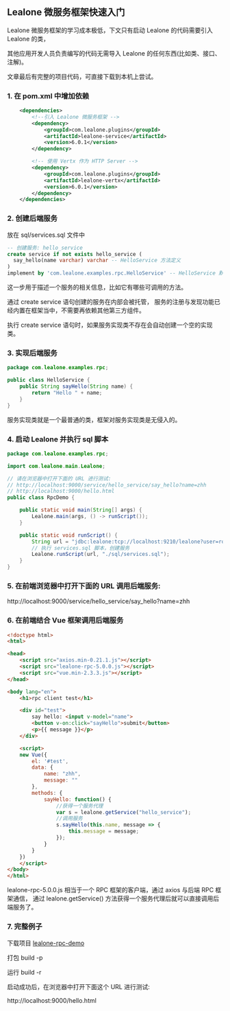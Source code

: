 ## Lealone 微服务框架快速入门

Lealone 微服务框架的学习成本极低，下文只有启动 Lealone 的代码需要引入 Lealone 的类，

其他应用开发人员负责编写的代码无需导入 Lealone 的任何东西(比如类、接口、注解)。

文章最后有完整的项目代码，可直接下载到本机上尝试。

### 1. 在 pom.xml 中增加依赖

```xml
    <dependencies>
        <!--引入 Lealone 微服务框架 -->
        <dependency>
            <groupId>com.lealone.plugins</groupId>
            <artifactId>lealone-service</artifactId>
            <version>6.0.1</version>
        </dependency>

        <!-- 使用 Vertx 作为 HTTP Server -->
        <dependency>
            <groupId>com.lealone.plugins</groupId>
            <artifactId>lealone-vertx</artifactId>
            <version>6.0.1</version>
        </dependency>
    </dependencies>
```


### 2. 创建后端服务

放在 sql/services.sql 文件中

```sql
-- 创建服务: hello_service
create service if not exists hello_service (
  say_hello(name varchar) varchar -- HelloService 方法定义
)
implement by 'com.lealone.examples.rpc.HelloService' -- HelloService 默认实现类
```

这一步用于描述一个服务的相关信息，比如它有哪些可调用的方法。

通过 create service 语句创建的服务在内部会被托管，
服务的注册与发现功能已经内置在框架当中，不需要再依赖其他第三方组件。

执行 create service 语句时，如果服务实现类不存在会自动创建一个空的实现类。


### 3. 实现后端服务

```java
package com.lealone.examples.rpc;

public class HelloService {
    public String sayHello(String name) {
        return "Hello " + name;
    }
}
```

服务实现类就是一个最普通的类，框架对服务实现类是无侵入的。


### 4. 启动 Lealone 并执行 sql 脚本

```java
package com.lealone.examples.rpc;

import com.lealone.main.Lealone;

// 请在浏览器中打开下面的 URL 进行测试:
// http://localhost:9000/service/hello_service/say_hello?name=zhh
// http://localhost:9000/hello.html
public class RpcDemo {

    public static void main(String[] args) {
        Lealone.main(args, () -> runScript());
    }

    public static void runScript() {
        String url = "jdbc:lealone:tcp://localhost:9210/lealone?user=root";
        // 执行 services.sql 脚本，创建服务
        Lealone.runScript(url, "./sql/services.sql");
    }
}
```


### 5. 在前端浏览器中打开下面的 URL 调用后端服务:

http://localhost:9000/service/hello_service/say_hello?name=zhh


### 6. 在前端结合 Vue 框架调用后端服务

```html
<!doctype html>
<html>

<head>
    <script src="axios.min-0.21.1.js"></script>
    <script src="lealone-rpc-5.0.0.js"></script>
    <script src="vue.min-2.3.3.js"></script>
</head>

<body lang="en">
    <h1>rpc client test</h1>

    <div id="test">
        say hello: <input v-model="name">
        <button v-on:click="sayHello">submit</button>
        <p>{{ message }}</p>
    </div>

    <script> 
    new Vue({
        el: '#test',
        data: {
            name: "zhh",
            message: ""
        },
        methods: {
            sayHello: function() {
                //获得一个服务代理
                var s = lealone.getService("hello_service");
                //调用服务
                s.sayHello(this.name, message => {
                    this.message = message;
                });
            }
        }
    })
    </script>
</body>
</html>
```

lealone-rpc-5.0.0.js 相当于一个 RPC 框架的客户端，通过 axios 与后端 RPC 框架通信，
通过 lealone.getService() 方法获得一个服务代理后就可以直接调用后端服务了。



### 7. 完整例子

下载项目 [lealone-rpc-demo](https://github.com/lealone/Lealone-Examples/tree/main/rpc-demo)

打包 build -p

运行 build -r

启动成功后，在浏览器中打开下面这个 URL 进行测试:

http://localhost:9000/hello.html

